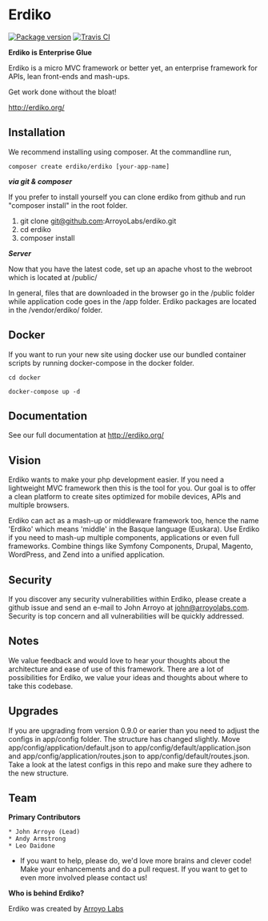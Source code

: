 Erdiko
=======

[![Package version](https://img.shields.io/packagist/v/erdiko/erdiko.svg?style=flat-square)](https://packagist.org/packages/erdiko/erdiko) [![Travis CI](https://travis-ci.org/ArroyoLabs/erdiko-dev.svg?branch=master)](https://travis-ci.org/ArroyoLabs/erdiko-dev.svg?branch=master)

**Erdiko is Enterprise Glue**

Erdiko is a micro MVC framework or better yet, an enterprise framework for APIs, lean front-ends and mash-ups.

Get work done without the bloat!

http://erdiko.org/


Installation
------------

We recommend installing using composer.  At the commandline run,

	composer create erdiko/erdiko [your-app-name]

***via git & composer***

If you prefer to install yourself you can clone erdiko from github and run "composer install" in the root folder.

1. git clone git@github.com:ArroyoLabs/erdiko.git
2. cd erdiko
3. composer install

***Server***

Now that you have the latest code, set up an apache vhost to the webroot which is located at /public/

In general, files that are downloaded in the browser go in the /public folder while application code goes in the /app folder.  Erdiko packages are located in the /vendor/erdiko/ folder.


Docker
------

If you want to run your new site using docker use our bundled container scripts by running docker-compose in the docker folder.

	cd docker

	docker-compose up -d


Documentation
-------------

See our full documentation at http://erdiko.org/


Vision
------

Erdiko wants to make your php development easier. If you need a lightweight MVC framework then this is the tool for you. Our goal is to offer a clean platform to create sites optimized for mobile devices, APIs and multiple browsers.

Erdiko can act as a mash-up or middleware framework too, hence the name 'Erdiko' which means 'middle' in the Basque language (Euskara). Use Erdiko if you need to mash-up multiple components, applications or even full frameworks. Combine things like Symfony Components, Drupal, Magento, WordPress, and Zend into a unified application.


Security 
--------

If you discover any security vulnerabilities within Erdiko, please create a github issue and send an e-mail to John Arroyo at john@arroyolabs.com. Security is top concern and all vulnerabilities will be quickly addressed.


Notes
-----

We value feedback and would love to hear your thoughts about the architecture and ease of use of this framework.  There are a lot of possibilities for Erdiko, we value your ideas and thoughts about where to take this codebase.


Upgrades
--------

If you are upgrading from version 0.9.0 or earier than you need to adjust the configs in app/config folder.  The structure has changed slightly.  Move app/config/application/default.json to app/config/default/application.json and app/config/application/routes.json to app/config/default/routes.json.  Take a look at the latest configs in this repo and make sure they adhere to the new structure.


Team
----

**Primary Contributors**

    * John Arroyo (Lead)
    * Andy Armstrong
    * Leo Daidone

* If you want to help, please do, we'd love more brains and clever code!  Make your enhancements and do a pull request.  If you want to get to even more involved please contact us!

**Who is behind Erdiko?**

Erdiko was created by [Arroyo Labs](http://arroyolabs.com)

